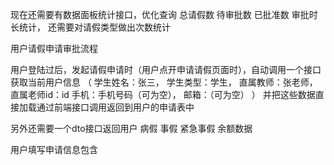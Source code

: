 现在还需要有数据面板统计接口，优化查询 总请假数 待审批数 已批准数 审批时长统计，
还需要对请假类型做出次数统计


用户请假申请审批流程

用户登陆过后，发起请假申请时（用户点开申请请假页面时），自动调用一个接口获取当前用户信息 
（ 
   学生姓名：张三，
   学生类型：学生，
   直属教师：张老师，
   直属老师id：id
   手机：手机号码（可为空），
   邮箱：（可为空）
 ）
 并把这些数据直接加载通过前端接口调用返回到用户的申请表中


另外还需要一个dto接口返回用户 病假 事假 紧急事假 余额数据

用户填写申请信息包含
